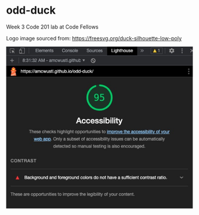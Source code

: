 # odd-duck
Week 3 Code 201 lab at Code Fellows

Logo image sourced from: https://freesvg.org/duck-silhouette-low-poly

![Lighthouse Score Lab 11](img/odd-duck-lighthouse-1.jpg)